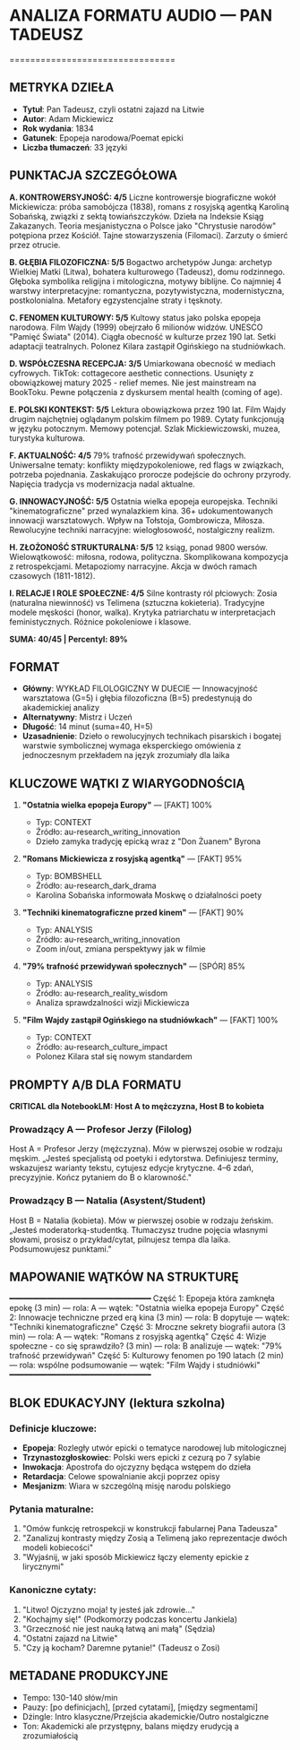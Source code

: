 # ANALIZA FORMATU AUDIO — PAN TADEUSZ
================================

## METRYKA DZIEŁA
- **Tytuł**: Pan Tadeusz, czyli ostatni zajazd na Litwie
- **Autor**: Adam Mickiewicz
- **Rok wydania**: 1834
- **Gatunek**: Epopeja narodowa/Poemat epicki
- **Liczba tłumaczeń**: 33 języki

## PUNKTACJA SZCZEGÓŁOWA

**A. KONTROWERSYJNOŚĆ: 4/5**
Liczne kontrowersje biograficzne wokół Mickiewicza: próba samobójcza (1838), romans z rosyjską agentką Karoliną Sobańską, związki z sektą towiańszczyków. Dzieła na Indeksie Ksiąg Zakazanych. Teoria mesjanistyczna o Polsce jako "Chrystusie narodów" potępiona przez Kościół. Tajne stowarzyszenia (Filomaci). Zarzuty o śmierć przez otrucie.

**B. GŁĘBIA FILOZOFICZNA: 5/5**
Bogactwo archetypów Junga: archetyp Wielkiej Matki (Litwa), bohatera kulturowego (Tadeusz), domu rodzinnego. Głęboka symbolika religijna i mitologiczna, motywy biblijne. Co najmniej 4 warstwy interpretacyjne: romantyczna, pozytywistyczna, modernistyczna, postkolonialna. Metafory egzystencjalne straty i tęsknoty.

**C. FENOMEN KULTUROWY: 5/5**
Kultowy status jako polska epopeja narodowa. Film Wajdy (1999) obejrzało 6 milionów widzów. UNESCO "Pamięć Świata" (2014). Ciągła obecność w kulturze przez 190 lat. Setki adaptacji teatralnych. Polonez Kilara zastąpił Ogińskiego na studniówkach.

**D. WSPÓŁCZESNA RECEPCJA: 3/5**
Umiarkowana obecność w mediach cyfrowych. TikTok: cottagecore aesthetic connections. Usunięty z obowiązkowej matury 2025 - relief memes. Nie jest mainstream na BookToku. Pewne połączenia z dyskursem mental health (coming of age).

**E. POLSKI KONTEKST: 5/5**
Lektura obowiązkowa przez 190 lat. Film Wajdy drugim najchętniej oglądanym polskim filmem po 1989. Cytaty funkcjonują w języku potocznym. Memowy potencjał. Szlak Mickiewiczowski, muzea, turystyka kulturowa.

**F. AKTUALNOŚĆ: 4/5**
79% trafność przewidywań społecznych. Uniwersalne tematy: konflikty międzypokoleniowe, red flags w związkach, potrzeba pojednania. Zaskakująco prorocze podejście do ochrony przyrody. Napięcia tradycja vs modernizacja nadal aktualne.

**G. INNOWACYJNOŚĆ: 5/5**
Ostatnia wielka epopeja europejska. Techniki "kinematograficzne" przed wynalazkiem kina. 36+ udokumentowanych innowacji warsztatowych. Wpływ na Tołstoja, Gombrowicza, Miłosza. Rewolucyjne techniki narracyjne: wielogłosowość, nostalgiczny realizm.

**H. ZŁOŻONOŚĆ STRUKTURALNA: 5/5**
12 ksiąg, ponad 9800 wersów. Wielowątkowość: miłosna, rodowa, polityczna. Skomplikowana kompozycja z retrospekcjami. Metapoziomy narracyjne. Akcja w dwóch ramach czasowych (1811-1812).

**I. RELACJE I ROLE SPOŁECZNE: 4/5**
Silne kontrasty ról płciowych: Zosia (naturalna niewinność) vs Telimena (sztuczna kokieteria). Tradycyjne modele męskości (honor, walka). Krytyka patriarchatu w interpretacjach feministycznych. Różnice pokoleniowe i klasowe.

**SUMA: 40/45 | Percentyl: 89%**

## FORMAT

- **Główny**: WYKŁAD FILOLOGICZNY W DUECIE — Innowacyjność warsztatowa (G=5) i głębia filozoficzna (B=5) predestynują do akademickiej analizy
- **Alternatywny**: Mistrz i Uczeń
- **Długość**: 14 minut (suma=40, H=5)
- **Uzasadnienie**: Dzieło o rewolucyjnych technikach pisarskich i bogatej warstwie symbolicznej wymaga eksperckiego omówienia z jednoczesnym przekładem na język zrozumiały dla laika

## KLUCZOWE WĄTKI Z WIARYGODNOŚCIĄ

1. **"Ostatnia wielka epopeja Europy"** — [FAKT] 100%
   - Typ: CONTEXT
   - Źródło: au-research_writing_innovation
   - Dzieło zamyka tradycję epicką wraz z "Don Żuanem" Byrona

2. **"Romans Mickiewicza z rosyjską agentką"** — [FAKT] 95%
   - Typ: BOMBSHELL
   - Źródło: au-research_dark_drama
   - Karolina Sobańska informowała Moskwę o działalności poety

3. **"Techniki kinematograficzne przed kinem"** — [FAKT] 90%
   - Typ: ANALYSIS
   - Źródło: au-research_writing_innovation
   - Zoom in/out, zmiana perspektywy jak w filmie

4. **"79% trafność przewidywań społecznych"** — [SPÓR] 85%
   - Typ: ANALYSIS
   - Źródło: au-research_reality_wisdom
   - Analiza sprawdzalności wizji Mickiewicza

5. **"Film Wajdy zastąpił Ogińskiego na studniówkach"** — [FAKT] 100%
   - Typ: CONTEXT
   - Źródło: au-research_culture_impact
   - Polonez Kilara stał się nowym standardem

## PROMPTY A/B DLA FORMATU

**CRITICAL dla NotebookLM: Host A to mężczyzna, Host B to kobieta**

### Prowadzący A — Profesor Jerzy (Filolog)
Host A = Profesor Jerzy (mężczyzna). Mów w pierwszej osobie w rodzaju męskim.
„Jesteś specjalistą od poetyki i edytorstwa. Definiujesz terminy, wskazujesz warianty tekstu, cytujesz edycje krytyczne. 4–6 zdań, precyzyjnie. Kończ pytaniem do B o klarowność."

### Prowadzący B — Natalia (Asystent/Student)
Host B = Natalia (kobieta). Mów w pierwszej osobie w rodzaju żeńskim.
„Jesteś moderatorką-studentką. Tłumaczysz trudne pojęcia własnymi słowami, prosisz o przykład/cytat, pilnujesz tempa dla laika. Podsumowujesz punktami."

## MAPOWANIE WĄTKÓW NA STRUKTURĘ
━━━━━━━━━━━━━━━━━━━━━━━━━━━━━━
Część 1: Epopeja która zamknęła epokę (3 min) — rola: A — wątek: "Ostatnia wielka epopeja Europy"
Część 2: Innowacje techniczne przed erą kina (3 min) — rola: B dopytuje — wątek: "Techniki kinematograficzne"
Część 3: Mroczne sekrety biografii autora (3 min) — rola: A — wątek: "Romans z rosyjską agentką"
Część 4: Wizje społeczne - co się sprawdziło? (3 min) — rola: B analizuje — wątek: "79% trafność przewidywań"
Część 5: Kulturowy fenomen po 190 latach (2 min) — rola: wspólne podsumowanie — wątek: "Film Wajdy i studniówki"
━━━━━━━━━━━━━━━━━━━━━━━━━━━━━━

## BLOK EDUKACYJNY (lektura szkolna)

### Definicje kluczowe:
- **Epopeja**: Rozległy utwór epicki o tematyce narodowej lub mitologicznej
- **Trzynastozgłoskowiec**: Polski wers epicki z cezurą po 7 sylabie
- **Inwokacja**: Apostrofa do ojczyzny będąca wstępem do dzieła
- **Retardacja**: Celowe spowalnianie akcji poprzez opisy
- **Mesjanizm**: Wiara w szczególną misję narodu polskiego

### Pytania maturalne:
1. "Omów funkcję retrospekcji w konstrukcji fabularnej Pana Tadeusza"
2. "Zanalizuj kontrasty między Zosią a Telimeną jako reprezentacje dwóch modeli kobiecości"
3. "Wyjaśnij, w jaki sposób Mickiewicz łączy elementy epickie z lirycznymi"

### Kanoniczne cytaty:
1. "Litwo! Ojczyzno moja! ty jesteś jak zdrowie..."
2. "Kochajmy się!" (Podkomorzy podczas koncertu Jankiela)
3. "Grzeczność nie jest nauką łatwą ani małą" (Sędzia)
4. "Ostatni zajazd na Litwie"
5. "Czy ją kocham? Daremne pytanie!" (Tadeusz o Zosi)

## METADANE PRODUKCYJNE
- Tempo: 130-140 słów/min
- Pauzy: [po definicjach], [przed cytatami], [między segmentami]
- Dżingle: Intro klasyczne/Przejścia akademickie/Outro nostalgiczne
- Ton: Akademicki ale przystępny, balans między erudycją a zrozumiałością